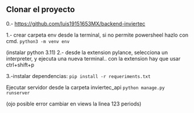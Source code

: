 ## Clonar el proyecto
0.- https://github.com/luis19151653MX/backend-inviertec

1.- crear carpeta env desde la terminal, si no permite powersheel hazlo con cmd.
`python3 -m venv env`

(instalar python 3.11)
2.- desde la extension pylance, selecciona un interpreter, y ejecuta una nueva terminal.. con la extension hay que usar ctrl+shift+p

3.-instalar dependencias: `pip install -r requeriments.txt`

Ejecutar servidor desde la carpeta inviertec_api
`python manage.py runserver`

(ojo posible error cambiar en views la linea 123 periods)